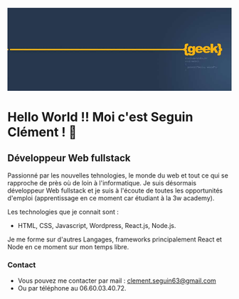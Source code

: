 ![Cover](https://github.com/ClementS03/ClementS03/blob/master/img/geek-dev-codeur.jpg)
# Hello World !! Moi c'est Seguin Clément ! 👋
## Développeur Web fullstack

Passionné par les nouvelles tehnologies, le monde du web et tout ce qui se rapproche de près où de loin à l'informatique.
Je suis désormais développeur Web fullstack et je suis à l'écoute de toutes les opportunités d'emploi (apprentissage en ce moment car étudiant à la 3w academy).

Les technologies que je connait sont : 

- HTML, CSS, Javascript, Wordpress, React.js, Node.js.

Je me forme sur d'autres Langages, frameworks principalement React et Node en ce moment sur mon temps libre.

### Contact

- Vous pouvez me contacter par mail : clement.seguin63@gmail.com
- Ou par téléphone au 06.60.03.40.72.


